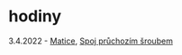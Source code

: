 # hodiny
3.4.2022 - [Matice](tek/Matice.md), [Spoj průchozím šroubem](Spoj%20průchozím%20šroubem.md)
